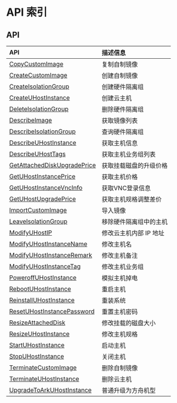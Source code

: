 # API 索引

## API

| API | 描述信息 |
|:---|:---|
|[CopyCustomImage](api/uhost-api/copy_custom_image)|复制自制镜像|
|[CreateCustomImage](api/uhost-api/create_custom_image)|创建自制镜像|
|[CreateIsolationGroup](api/uhost-api/create_isolation_group)|创建硬件隔离组|
|[CreateUHostInstance](api/uhost-api/create_uhost_instance)|创建云主机|
|[DeleteIsolationGroup](api/uhost-api/delete_isolation_group)|删除硬件隔离组|
|[DescribeImage](api/uhost-api/describe_image)|获取镜像列表|
|[DescribeIsolationGroup](api/uhost-api/describe_isolation_group)|查询硬件隔离组|
|[DescribeUHostInstance](api/uhost-api/describe_uhost_instance)|获取主机信息|
|[DescribeUHostTags](api/uhost-api/describe_uhost_tags)|获取主机业务组列表|
|[GetAttachedDiskUpgradePrice](api/uhost-api/get_attached_disk_upgrade_price)|获取挂载磁盘的升级价格|
|[GetUHostInstancePrice](api/uhost-api/get_uhost_instance_price)|获取主机价格|
|[GetUHostInstanceVncInfo](api/uhost-api/get_uhost_instance_vnc_info)|获取VNC登录信息|
|[GetUHostUpgradePrice](api/uhost-api/get_uhost_upgrade_price)|获取主机规格调整差价|
|[ImportCustomImage](api/uhost-api/import_custom_image)|导入镜像|
|[LeaveIsolationGroup](api/uhost-api/leave_isolation_group)|移除硬件隔离组中的主机|
|[ModifyUHostIP](api/uhost-api/modify_uhost_ip)|修改云主机内部 IP 地址|
|[ModifyUHostInstanceName](api/uhost-api/modify_uhost_instance_name)|修改主机名|
|[ModifyUHostInstanceRemark](api/uhost-api/modify_uhost_instance_remark)|修改主机备注|
|[ModifyUHostInstanceTag](api/uhost-api/modify_uhost_instance_tag)|修改主机业务组|
|[PoweroffUHostInstance](api/uhost-api/poweroff_uhost_instance)|模拟主机掉电|
|[RebootUHostInstance](api/uhost-api/reboot_uhost_instance)|重启主机|
|[ReinstallUHostInstance](api/uhost-api/reinstall_uhost_instance)|重装系统|
|[ResetUHostInstancePassword](api/uhost-api/reset_uhost_instance_password)|重置主机密码|
|[ResizeAttachedDisk](api/uhost-api/resize_attached_disk)|修改挂载的磁盘大小|
|[ResizeUHostInstance](api/uhost-api/resize_uhost_instance)|修改主机规格|
|[StartUHostInstance](api/uhost-api/start_uhost_instance)|启动主机|
|[StopUHostInstance](api/uhost-api/stop_uhost_instance)|关闭主机|
|[TerminateCustomImage](api/uhost-api/terminate_custom_image)|删除自制镜像|
|[TerminateUHostInstance](api/uhost-api/terminate_uhost_instance)|删除云主机|
|[UpgradeToArkUHostInstance](api/uhost-api/upgrade_to_ark_uhost_instance)|普通升级为方舟机型|
